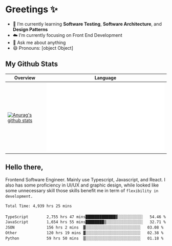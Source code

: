 # Greetings ✨

- 🌱 I’m currently learning **Software Testing**, **Software Architecture**, and **Design Patterns**
- ☁️ I’m currently focusing on Front End Development
- 💬 Ask me about anything
- 😄 Pronouns: [object Object]

## My Github Stats

| Overview | Language |
| --- | --- |
|[![Anurag's github stats](https://github-readme-stats.vercel.app/api?username=abui-am&count_private=true)](https://github.com/anuraghazra/github-readme-stats)|![Language](https://raw.githubusercontent.com/abui-am/stats/c6455f656dfce7acd3951e5ec5b25d72af0b2ee3/generated/languages.svg)|

## Hello there, 
Frontend Software Engineer. 
Mainly use Typescript, Javascript, and React. I also has some proficiency in UI/UX and graphic design, while looked like some unnecessary skill those skills benefit me in term of `flexibility in development.`


<!--START_SECTION:waka-->

```txt
Total Time: 4,939 hrs 25 mins

TypeScript        2,755 hrs 47 mins█████████████▓░░░░░░░░░░░   54.46 %
JavaScript        1,654 hrs 55 mins████████▒░░░░░░░░░░░░░░░░   32.71 %
JSON              156 hrs 2 mins  ▓░░░░░░░░░░░░░░░░░░░░░░░░   03.08 %
Other             120 hrs 19 mins ▓░░░░░░░░░░░░░░░░░░░░░░░░   02.38 %
Python            59 hrs 50 mins  ▒░░░░░░░░░░░░░░░░░░░░░░░░   01.18 %
```

<!--END_SECTION:waka-->
